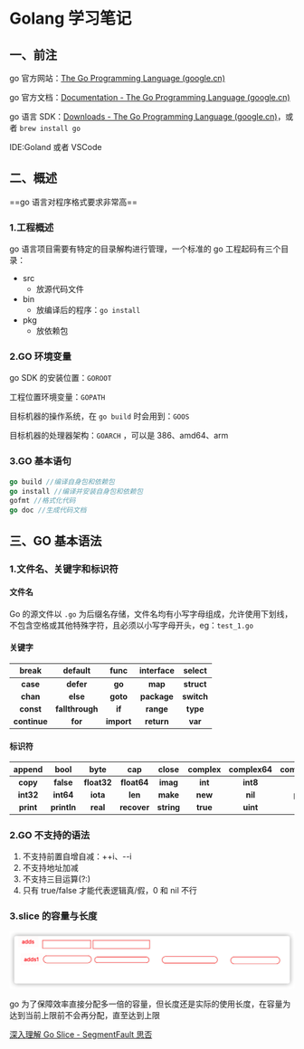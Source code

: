 # Golang 学习笔记

## 一、前注

go 官方网站：[The Go Programming Language (google.cn)](https://golang.google.cn/)

go 官方文档：[Documentation - The Go Programming Language (google.cn)](https://golang.google.cn/doc/)

go 语言 SDK：[Downloads - The Go Programming Language (google.cn)](https://golang.google.cn/dl/)，或者 `brew install go`

IDE:Goland 或者 VSCode

## 二、概述

==go 语言对程序格式要求非常高==

### 1.工程概述

go 语言项目需要有特定的目录解构进行管理，一个标准的 go 工程起码有三个目录：

- src
  - 放源代码文件
- bin
  - 放编译后的程序：`go install`
- pkg
  - 放依赖包

### 2.GO 环境变量

go SDK 的安装位置：`GOROOT`

工程位置环境变量：`GOPATH`

目标机器的操作系统，在 `go build` 时会用到：`GOOS`

目标机器的处理器架构：`GOARCH` ，可以是 386、amd64、arm

### 3.GO 基本语句

```go
go build //编译自身包和依赖包
go install //编译并安装自身包和依赖包
gofmt //格式化代码
go doc //生成代码文档
```

## 三、GO 基本语法

### 1.文件名、关键字和标识符

#### 文件名

Go 的源文件以 `.go` 为后缀名存储，文件名均有小写字母组成，允许使用下划线，不包含空格或其他特殊字符，且必须以小写字母开头，eg：`test_1.go`

#### 关键字

|  **break**   |   **default**   |  **func**  | **interface** | **select** |
| :----------: | :-------------: | :--------: | :-----------: | :--------: |
|   **case**   |    **defer**    |   **go**   |    **map**    | **struct** |
|   **chan**   |    **else**     |  **goto**  |  **package**  | **switch** |
|  **const**   | **fallthrough** |   **if**   |   **range**   |  **type**  |
| **continue** |     **for**     | **import** |  **return**   |  **var**   |

#### 标识符

| **append** |  **bool**   |  **byte**   |   **cap**   | **close**  | **complex** | **complex64** | **complex128** | **uint16**  |
| :--------: | :---------: | :---------: | :---------: | :--------: | :---------: | :-----------: | :------------: | :---------: |
|  **copy**  |  **false**  | **float32** | **float64** |  **imag**  |   **int**   |   **int8**    |   **int16**    | **uint32**  |
| **int32**  |  **int64**  |  **iota**   |   **len**   |  **make**  |   **new**   |    **nil**    |   **panic**    | **uint64**  |
| **print**  | **println** |  **real**   | **recover** | **string** |  **true**   |   **uint**    |   **uint8**    | **uintptr** |

### 2.GO 不支持的语法

1. 不支持前置自增自减：++i、--i
2. 不支持地址加减
3. 不支持三目运算(?:)
4. 只有 true/false 才能代表逻辑真/假，0 和 nil 不行

### 3.slice 的容量与长度

![image-20211004114838295](img/image-20211004114838295.png)

go 为了保障效率直接分配多一倍的容量，但长度还是实际的使用长度，在容量为达到当前上限前不会再分配，直至达到上限

[深入理解 Go Slice - SegmentFault 思否](https://segmentfault.com/a/1190000017341615)

